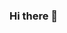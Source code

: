 ### Hi there 👋

<!--
**chandirairina/chandirairina** is a ✨ _special_ ✨ repository because its `README.md` (this file) appears on your GitHub profile.

- 🔭 I’m currently working on shifting my career into the data field
- 🌱 I’m currently learning data science! :)
- 📫 Reach me on linkedin: https://www.linkedin.com/in/chandira-irina-b60b301aa/
